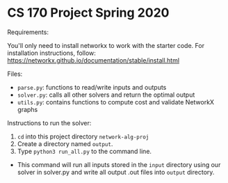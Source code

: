 # CS 170 Project Spring 2020

Requirements:

You'll only need to install networkx to work with the starter code. For installation instructions, follow: https://networkx.github.io/documentation/stable/install.html

Files:
- `parse.py`: functions to read/write inputs and outputs
- `solver.py`: calls all other solvers and return the optimal output
- `utils.py`: contains functions to compute cost and validate NetworkX graphs

Instructions to run the solver:
1. `cd` into this project directory `network-alg-proj`
2. Create a directory named `output`.
3. Type `python3 run_all.py` to the command line. 
  - This command will run all inputs stored in the `input` directory using our solver in solver.py and write all output .out       files into `output` directory.
